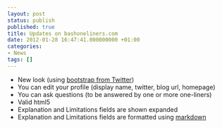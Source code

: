 ```yaml
---
layout: post
status: publish
published: true
title: Updates on bashoneliners.com
date: 2012-01-28 16:47:41.000000000 +01:00
categories:
- News
tags: []
---
```


- New look (using [bootstrap from Twitter](http://twitter.github.com/bootstrap))
- You can edit your profile (display name, twitter, blog url, homepage)
- You can ask questions (to be answered by one or more one-liners)
- Valid html5
- Explanation and Limitations fields are shown expanded
- Explanation and Limitations fields are formatted using [markdown](http://daringfireball.net/projects/markdown/syntax)

